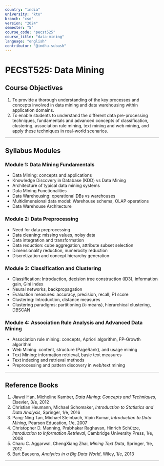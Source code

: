 ```yaml
---
country: "india"
university: "ktu"
branch: "cse"
version: "2024"
semester: "5"
course_code: "pecst525"
course_title: "data-mining"
language: "english"
contributor: "@indhu-subash"
---
```


# PECST525: Data Mining

## Course Objectives

1. To provide a thorough understanding of the key processes and concepts involved in data mining and data warehousing within application domains.  
2. To enable students to understand the different data pre-processing techniques, fundamentals and advanced concepts of classification, clustering, association rule mining, text mining and web mining, and apply these techniques in real-world scenarios.

---

## Syllabus Modules

### Module 1: Data Mining Fundamentals
- Data Mining: concepts and applications  
- Knowledge Discovery in Database (KDD) vs Data Mining  
- Architecture of typical data mining systems  
- Data Mining Functionalities  
- Data Warehousing: operational DBs vs warehouses  
- Multidimensional data model: Warehouse schema, OLAP operations  
- Data Warehouse Architecture  

### Module 2: Data Preprocessing
- Need for data preprocessing  
- Data cleaning: missing values, noisy data  
- Data integration and transformation  
- Data reduction: cube aggregation, attribute subset selection  
- Dimensionality reduction, numerosity reduction  
- Discretization and concept hierarchy generation  

### Module 3: Classification and Clustering
- Classification: Introduction, decision tree construction (ID3), information gain, Gini index  
- Neural networks, backpropagation  
- Evaluation measures: accuracy, precision, recall, F1 score  
- Clustering: Introduction, distance measures  
- Clustering paradigms: partitioning (k-means), hierarchical clustering, DBSCAN  

### Module 4: Association Rule Analysis and Advanced Data Mining
- Association rule mining: concepts, Apriori algorithm, FP-Growth algorithm  
- Web Mining: content, structure (PageRank), and usage mining  
- Text Mining: information retrieval, basic text measures  
- Text indexing and retrieval methods  
- Preprocessing and pattern discovery in web/text mining  

---

## Reference Books

1. Jiawei Han, Micheline Kamber, *Data Mining: Concepts and Techniques*, Elsevier, 3/e, 2012  
2. Christian Heumann, Michael Schomaker, *Introduction to Statistics and Data Analysis*, Springer, 1/e, 2016  
3. Pang-Ning Tan, Michael Steinbach, Vipin Kumar, *Introduction to Data Mining*, Pearson Education, 1/e, 2007  
4. Christopher D. Manning, Prabhakar Raghavan, Hinrich Schütze, *Introduction to Information Retrieval*, Cambridge University Press, 1/e, 2008  
5. Charu C. Aggarwal, ChengXiang Zhai, *Mining Text Data*, Springer, 1/e, 2012  
6. Bart Baesens, *Analytics in a Big Data World*, Wiley, 1/e, 2013  

---
